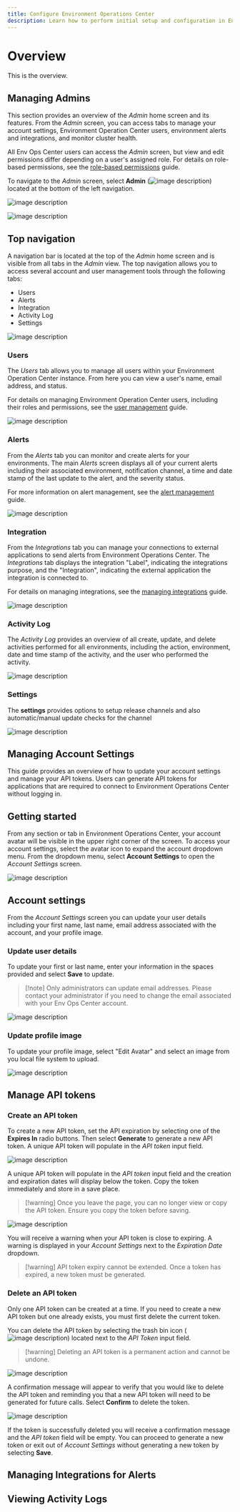```yaml
---
title: Configure Environment Operations Center
description: Learn how to perform initial setup and configuration in Environment Operations Center.
---
```


# Overview

This is the overview.

## Managing Admins

This section provides an overview of the *Admin* home screen and its features. From the *Admin* screen, you can access tabs to manage your account settings, Environment Operation Center users, environment alerts and integrations, and monitor cluster health.

All Env Ops Center users can access the *Admin* screen, but view and edit permissions differ depending on a user's assigned role. For details on role-based permissions, see the [role-based permissions](role-based-permission/role-based-permissions.md) guide.

To navigate to the *Admin* screen, select **Admin** (![image description](images/icon-admin.png)) located at the bottom of the left navigation.

![image description](images/admin.png)

![image description](images/admin2.png)

## Top navigation

A navigation bar is located at the top of the *Admin* home screen and is visible from all tabs in the *Admin* view. The top navigation allows you to access several account and user management tools through the following tabs:

- Users
- Alerts
- Integration
- Activity Log
- Settings

![image description](images/top-nav.png)

### Users

The *Users* tab allows you to manage all users within your Environment Operation Center instance. From here you can view a user's name, email address, and status.

For details on managing Environment Operation Center users, including their roles and permissions, see the [user management](user-management/create-user.md) guide.

![image description](images/users-tab.png)

### Alerts

From the *Alerts* tab you can monitor and create alerts for your environments. The main *Alerts* screen displays all of your current alerts including their associated environment, notification channel, a time and date stamp of the last update to the alert, and the severity status.

For more information on alert management, see the [alert management](alert-management/alert-management-overview.md) guide.

![image description](images/alerts-tab.png)

### Integration

From the *Integrations* tab you can manage your connections to external applications to send alerts from Environment Operations Center. The *Integrations* tab displays the integration "Label", indicating the integrations purpose, and the "Integration", indicating the external application the integration is connected to.

For details on managing integrations, see the [managing integrations](integrations/manage-integrations.md) guide.

![image description](images/integration-tab.png)

### Activity Log

The *Activity Log* provides an overview of all create, update, and delete activities performed for all environments, including the action, environment, date and time stamp of the activity, and the user who performed the activity.

![image description](images/activity-log-tab.png)

### Settings

The **settings** provides options to setup release channels and also automatic/manual update checks for the channel

![image description](images/settings-tab.png)


## Managing Account Settings

This guide provides an overview of how to update your account settings and manage your API tokens. Users can generate API tokens for applications that are required to connect to Environment Operations Center without logging in.

## Getting started

From any section or tab in Environment Operations Center, your account avatar will be visible in the upper right corner of the screen. To access your account settings, select the avatar icon to expand the account dropdown menu. From the dropdown menu, select **Account Settings** to open the *Account Settings* screen.

![image description](images/account-settings.png)

## Account settings

From the *Account Settings* screen you can update your user details including your first name, last name, email address associated with the account, and your profile image.

### Update user details

To update your first or last name, enter your information in the spaces provided and select **Save** to update.

> [!note] Only administrators can update email addresses. Please contact your administrator if you need to change the email associated with your Env Ops Center account.

![image description](images/account-details.png)

### Update profile image

To update your profile image, select "Edit Avatar" and select an image from you local file system to upload.

![image description](images/edit-avatar.png)

## Manage API tokens

### Create an API token

To create a new API token, set the API expiration by selecting one of the **Expires In** radio buttons. Then select **Generate** to generate a new API token. A unique API token will populate in the *API token* input field.

![image description](images/generate-token.png)

A unique API token will populate in the *API token* input field and the creation and expiration dates will display below the token. Copy the token immediately and store in a save place.

> [!warning] Once you leave the page, you can no longer view or copy the API token. Ensure you copy the token before saving.

![image description](images/created-copy.png)

You will receive a warning when your API token is close to expiring. A warning is displayed in your *Account Settings* next to the *Expiration Date* dropdown.
> [!warning] API token expiry cannot be extended. Once a token has expired, a new token must be generated.

### Delete an API token

Only one API token can be created at a time. If you need to create a new API token but one already exists, you must first delete the current token.

You can delete the API token by selecting the trash bin icon (![image description](images/icon-delete.png)) located next to the *API Token* input field.

> [!warning] Deleting an API token is a permanent action and cannot be undone.

![image description](images/delete-token.png)

A confirmation message will appear to verify that you would like to delete the API token and reminding you that a new API token will need to be generated for future calls. Select **Confirm** to delete the token.

![image description](images/delete-confirmation.png)

If the token is successfully deleted you will receive a confirmation message and the *API token* field will be empty. You can proceed to generate a new token or exit out of *Account Settings* without generating a new token by selecting **Save**.

## Managing Integrations for Alerts

## Viewing Activity Logs
